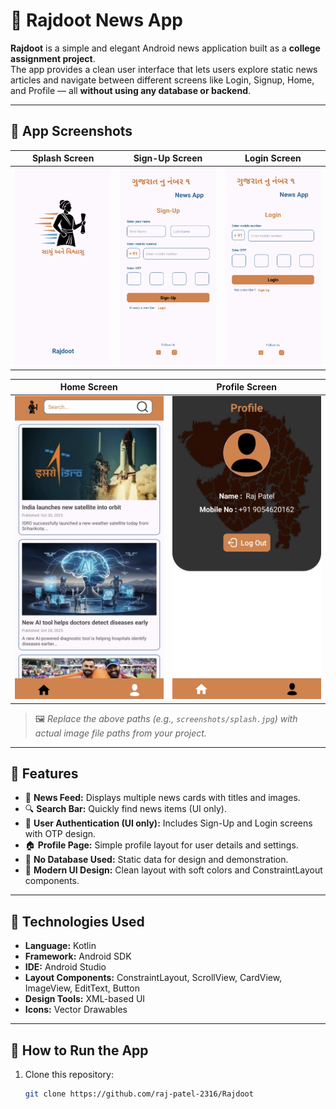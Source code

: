 # 📰 Rajdoot News App

**Rajdoot** is a simple and elegant Android news application built as a **college assignment project**.  
The app provides a clean user interface that lets users explore static news articles and navigate between different screens like Login, Signup, Home, and Profile — all **without using any database or backend**.

---

## 📱 App Screenshots

| Splash Screen | Sign-Up Screen | Login Screen |
|----------------|----------------|---------------|
| ![Splash](screenshot/splash.jpg) | ![SignUp](screenshot/signup.jpg) | ![Login](screenshot/login.jpg) |

| Home Screen | Profile Screen |
|--------------|----------------|
| ![Home](screenshot/home.jpg) | ![Profile](screenshot/profile.jpg) |

> 🖼️ *Replace the above paths (e.g., `screenshots/splash.jpg`) with actual image file paths from your project.*

---

## 🌟 Features

- 📰 **News Feed:** Displays multiple news cards with titles and images.  
- 🔍 **Search Bar:** Quickly find news items (UI only).  
- 👤 **User Authentication (UI only):** Includes Sign-Up and Login screens with OTP design.  
- 🏠 **Profile Page:** Simple profile layout for user details and settings.  
- 💾 **No Database Used:** Static data for design and demonstration.  
- 🎨 **Modern UI Design:** Clean layout with soft colors and ConstraintLayout components.  

---

## 🧰 Technologies Used

- **Language:** Kotlin  
- **Framework:** Android SDK  
- **IDE:** Android Studio  
- **Layout Components:** ConstraintLayout, ScrollView, CardView, ImageView, EditText, Button  
- **Design Tools:** XML-based UI  
- **Icons:** Vector Drawables  

---

## 🚀 How to Run the App

1. Clone this repository:
   ```bash
   git clone https://github.com/raj-patel-2316/Rajdoot
